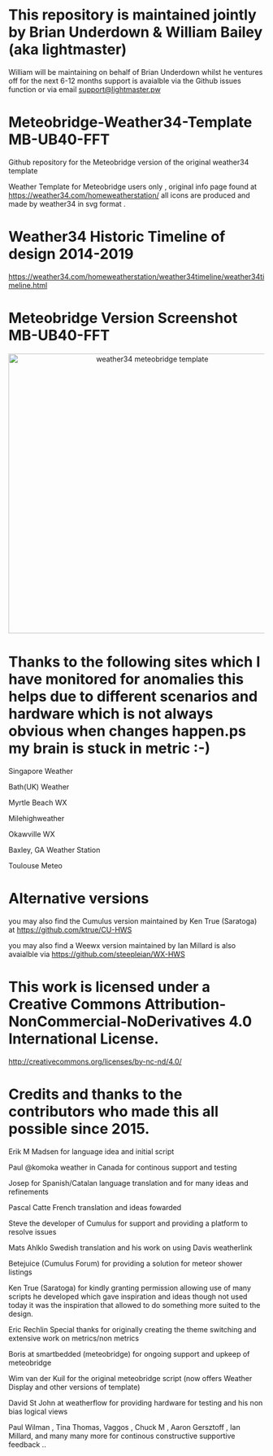 # This repository is maintained jointly by Brian Underdown & William Bailey (aka lightmaster)

William will be maintaining on behalf of Brian Underdown whilst he ventures off for the next 6-12 months
support is avaialble via the Github issues function or via email support@lightmaster.pw


# Meteobridge-Weather34-Template MB-UB40-FFT
Github repository for the Meteobridge version of the original weather34 template 

Weather Template for Meteobridge users only , original info page found at https://weather34.com/homeweatherstation/
all icons are produced and made by weather34 in svg format .

# Weather34 Historic Timeline of design 2014-2019 
https://weather34.com/homeweatherstation/weather34timeline/weather34timeline.html

# Meteobridge Version Screenshot MB-UB40-FFT
<p align="center">
  <img src="https://res.cloudinary.com/brian-underdown/image/upload/v1553679424/weather34_meteobridge2019_bzq4sa.png" width="550" title="weather34 meteobridge template ">
 
</p>

# Thanks to the following sites which I have monitored for anomalies this helps due to different scenarios and hardware which is not always obvious when changes happen.ps my brain is stuck in metric :-)

Singapore Weather

Bath(UK) Weather

Myrtle Beach WX

Milehighweather

Okawville WX

Baxley, GA Weather Station

Toulouse Meteo


# Alternative versions 
you may also find the Cumulus version maintained by Ken True (Saratoga) at https://github.com/ktrue/CU-HWS

you may also find a Weewx version maintained by Ian Millard is also avaialble via https://github.com/steepleian/WX-HWS




# This work is licensed under a Creative Commons Attribution-NonCommercial-NoDerivatives 4.0 International License.
http://creativecommons.org/licenses/by-nc-nd/4.0/

# Credits and thanks to the contributors who made this all possible since 2015.

 Erik M Madsen for language idea and initial script
 
 Paul @komoka weather in Canada for continous support and testing 
 
 Josep for Spanish/Catalan language translation and for many ideas and refinements
 
 Pascal Catte French translation and ideas fowarded 
 
 Steve the developer of Cumulus for support and providing a platform to resolve issues 
 
 Mats Ahlklo Swedish translation and his work on using Davis weatherlink 
 
 Betejuice (Cumulus Forum) for providing a solution for meteor shower listings 
 
 Ken True (Saratoga) for kindly granting permission allowing use of many scripts he developed which gave inspiration and ideas  though not used today it was the inspiration that allowed to do something more suited to the design. 
 
 Eric Rechlin Special thanks for originally creating the theme switching and extensive work on metrics/non metrics
 
 Boris at smartbedded (meteobridge) for ongoing support and upkeep of meteobridge 
 
 Wim van der Kuil for the original meteobridge script (now offers Weather Display and other versions of template)
 
 David St John at weatherflow for providing hardware for testing and his non bias logical views 
 
 Paul Wilman , Tina Thomas, Vaggos , Chuck M , Aaron Gersztoff , Ian Millard, and many many more for continous constructive supportive feedback .. 

